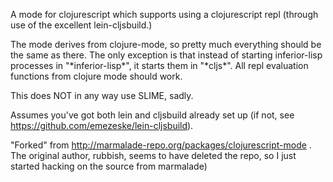 A mode for clojurescript which supports using a clojurescript repl (through use of the excellent
lein-cljsbuild.)

The mode derives from clojure-mode, so pretty much everything should
be the same as there. The only exception is that instead of starting
inferior-lisp processes in "\*inferior-lisp\*", it starts them in
"\*cljs\*". All repl evaluation functions from clojure mode should
work.

This does NOT in any way use SLIME, sadly. 

Assumes you've got both lein and cljsbuild already set up (if not, see https://github.com/emezeske/lein-cljsbuild).

"Forked" from http://marmalade-repo.org/packages/clojurescript-mode . The original author, rubbish, seems to have deleted the repo, so I just started hacking on the source from marmalade)

